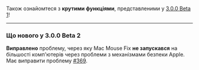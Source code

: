 Також ознайомтеся з **крутими функціями**, представленими у [3.0.0 Beta 1](https://github.com/noah-nuebling/mac-mouse-fix/releases/tag/3.0.0-Beta-1.1)!

---

### Що нового у 3.0.0 Beta 2

**Виправлено** проблему, через яку Mac Mouse Fix **не запускався** на більшості комп'ютерів через проблеми з механізмами безпеки Apple. Має виправити проблему [#369](https://github.com/noah-nuebling/mac-mouse-fix/issues/369).
